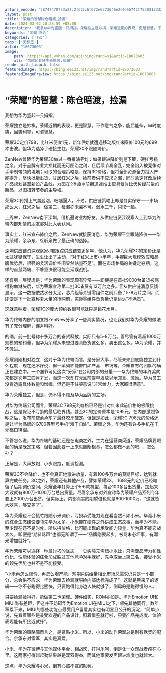 ```yaml
---
arturl_encode: "68747470733a2f:2f626c6f672e6373646e2e6e65742f75303133323835383630:2f61727469636c652f64657461696c732f3138303733363033"
layout: post
title: "荣耀的智慧陈仓暗渡,捡漏"
date: 2024-03-02 20:28:59 +08:00
description: "我想为华为竖起一只拇指。荣耀独立是妙棋，荣耀近期的表现，更是智慧。不作意气之争，能屈能伸，审时度势，"
keywords: "荣耀 陈仑"
categories: ['Two']
tags: ['无标签']
artid: "18073603"
image:
    path: https://api.vvhan.com/api/bing?rand=sj&artid=18073603
    alt: "荣耀的智慧陈仓暗渡,捡漏"
render_with_liquid: false
featuredImage: https://bing.ee123.net/img/rand?artid=18073603
featuredImagePreview: https://bing.ee123.net/img/rand?artid=18073603
---
```


# “荣耀”的智慧：陈仓暗渡，捡漏

我想为华为竖起一只拇指。

荣耀独立是妙棋，荣耀近期的表现，更是智慧。不作意气之争，能屈能伸，审时度势，因势利导，可谓智慧。

荣耀3C定价798，比红米便宜1元，新年伊始就遭遇移动版红米降价100元的699冲击波。但华为选择了硬接生扛，荣耀3C不跟随降价。

ZenNew曾替华为荣耀3C做过一番推演筹划：如果跟进降价则是下策，硬扛亏损之余，对于品牌有重大损耗而无可图治之利，且后续节奏全乱，完全陷入被竞争对手牵制带领的境地；可取的合理策略是，保持3C价格，但将全部资源全力投入产能提升，尽快批量出货，甘居红米之后，捡前者供不应求之漏，同时急速修改后续产品规划甚至新设产品线，力图在2季度中前期迅速推出更具性价比优势提前量的新品，以图扭转节奏的主导权。

荣耀3C传播上气势汹汹，咄咄逼人，不过，供应链策略上却是务实保守——市场那么大，红米之后，做第二，检漏亦未尝不可。弱水三千，只取一瓢。

上周末，ZenNew南下深圳，借机遍访业内好友。从供应链资深观察人士到华为终端内部知情的朋友都对此大表认同。

事实上，红米宣布降价之后，ZenNew就接获消息，华为荣耀不会跟随降价——华为荣耀，余承东、徐昕泉做了最正确的选择。

深圳供应链资深观察家J君跟踪供应链变迁多年，他认为，华为荣耀3C的定价还是太过犹疑保守，生生让出了主动，“对于红米上市小半年，手握巨大规模效应和品牌优势后，很强的灵活调价空间显然估量不足”。而在市场格局的关键定夺期，这样的首鼠两端、不够坚决很可能会延误战机。

还有另一层疑虑是：华为荣耀的表现颇有异常——即便是在首批9000台备货被骂得狗血淋头后，华为荣耀宣称第二批3C备货有12万台之多。但从供应链消息反馈显示，这一数据依然水分太足，芯片组等关键零组件之前只备了5-8万片之间。而即便是下一批宣称更大量的抢购前，实际零组件备货量仍是远远“不满员”。

这就意味着，荣耀3C的庞大预约数很可能就只是镜花水月。

华为终端内部的朋友跟ZenNew分享了一些真实情况，也让我们对华为荣耀的做法有了充分理解，连声叫好。

的确，前一批号称十多万台的备货释放，实际只有5-8万台。而尽管有着超1000万规模的预约量，但华为荣耀从未想过要真备货这么多，卖出这么多。华为荣耀，并不激进。

荣耀刚刚相对独立，这对于华为终端而言，是分家大事，尽管未来到底能独立到什么程度，现在还不好说，但一系列职能部门如产品、市场等，荣耀自有的团队的确正在建立中。一个细节可见这次“分家”在公司内部的分量——华为终端的年终奖向来都是次年三四月才发，而这一次却在元旦前提早发放以示郑重、激励。华为员工没肯透露具体数量和增幅，但还是不住笑意说“非常给力，大家都很满意”。

华为荣耀独立，但是，仍不得不顾及华为品牌的立场。

对华为终端公司而言，荣耀3C 798元的价格已经是针对红米此前价格的极限挑战，这是保证不亏损的最后临界线。甚至3C的定价原本是1099元，在内部激烈争吵之后，发布前夜余承东才最终咬牙敲定。但饶是如此，荣耀3C 798元的价格还是让华为品牌的G700等型号手机“难于自处”。荣耀之外，华为还有许多手机在千元档口徘徊。

不管怎么说，华为终端的基础还是在电商之外，主力在运营商渠道，荣耀品牌要崛起的确是既定策略，但若因此要一上来就自断根基，怎么都做不到的吧……怎么办？

正解是，大声放炮，小步跟跑，低调捡漏。

荣耀3C不会降价，也不会真正地激进放量，有着100多万台的预期目标，达到就算完成任务。3C之外，荣耀还有其他产品，譬如荣耀3X， 1698元的定价已经暗留了后期调价空间。荣耀全年打算上个5-6款机型，每台100多台出货量，加起来大致就有800万-1000万台总出货量。尽管余承东对外宣称华为荣耀产品系列今年要上2000万台出货，但实际上，内部真实的期望值也就是800-1000万，“这就皆大欢喜，够交差了”。

华为荣耀也不会慌忙跟随小米调价，亏损承受能力现在看当然不如小米。毕竟小米的综合生态建设要领先华为太多，小米能在硬件之外讲成生态故事，而华为不能，至少现在还不是时候。所以拼价格，比可能出现的承受能力较量，华为真不能恋战太久。即便是“期货骂声”也都无所谓了——“品牌刚要起步，被骂未必坏事，有曝光增加就好”。

华为荣耀可以选择一种最讨巧的姿态——它实际无需跟小米比，只需要品牌力和性价比、性能体验的综合加成胜过其他竞争对手就好，先争取坐上第二名，接受小米的领先优势也并不是不能接受。

“小米再怎么降价、再怎么增产能，短期内供给量相比市场总需求仍只是一小部分，总会供不应求，华为荣耀去捡漏就够捡内部达标完成了”。这就是熊来了的逻辑——你不必跑得比熊快，只要跑得比身边人快就够了，倒霉的是跑得慢的人。

只要捡漏捡得好，能做第二也荣耀。硬件如实，ROM亦如是。华为Emotion UI和MIUI尚有差距，但这并不妨碍华为Emotion UI在MIUI之下，领先其他同行。数年积累下来，MIUI的哪些功能点最受用户喜爱其实也有明显且公开的沉淀，“简单点说，先看着哪些是最受欢迎的产品设计，照着借鉴就行啦，只要产品完成度、体验表现能有所接近就好”。

华为荣耀的策略简而言之，是紧贴小米。所以，小米的动作荣耀总是别有默契的配合。余承东对雷军，其实是真爱。

小米、华为在微博与其他媒体平台，相战欢，打得乐呵，倒是让一众观战者疼在心里。这两家打得越起劲结果越是双双得益，而其他家要发声跟进难度也就越大。

这点，华为荣耀与小米，倒有心照不宣的默契。